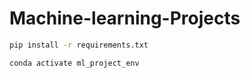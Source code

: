 # Machine-learning-Projects 

```bash
pip install -r requirements.txt
```

```bash
conda activate ml_project_env
```